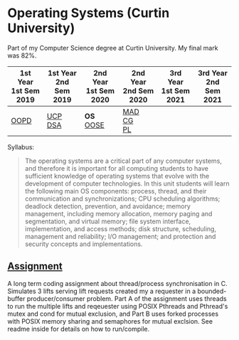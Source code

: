 # Operating Systems (Curtin University)

Part of my Computer Science degree at Curtin University. My final mark was 82%.

1st Year <br> 1st Sem <br> 2019 | 1st Year <br> 2nd Sem <br> 2019 | 2nd Year <br> 1st Sem <br> 2020 | 2nd Year <br> 2nd Sem <br> 2020 | 3rd Year <br> 1st Sem <br> 2021 | 3rd Year <br> 2nd Sem <br> 2021  
--- | --- | --- | --- | --- | --- |
[OOPD](https://github.com/Alecadabra/OOPD) | [UCP](https://github.com/Alecadabra/UCP)<br>[DSA](https://github.com/Alecadabra/DSA) | **OS**<br>[OOSE](https://github.com/Alecadabra/OOSE) | [MAD](https://github.com/Alecadabra/MAD)<br>[CG](https://github.com/Alecadabra/CG)<br>[PL](https://github.com/Alecadabra/PL)

Syllabus:

> The operating systems are a critical part of any computer systems, and therefore
it is important for all computing students to have sufficient knowledge of 
operating systems that evolve with the development of computer technologies. In 
this unit students will learn the following main OS components: process, thread, 
and their communication and synchronizations; CPU scheduling algorithms; 
deadlock detection, prevention, and avoidance; memory management, including 
memory allocation, memory paging and segmentation, and virtual memory; file 
system interface, implementation, and access methods; disk structure, 
scheduling, management and reliability; I/O management; and protection and 
security concepts and implementations.

## [Assignment](Assignment)

A long term coding assignment about thread/process synchronisation in C.
Simulates 3 lifts serving lift requests created my a requester in a 
bounded-buffer producer/consumer problem. Part A of the assignment uses threads
to run the multiple lifts and reqeuester using POSIX Pthreads and Pthread's
mutex and cond for mutual exclusion, and Part B uses forked processes with POSIX
memory sharing and semaphores for mutual exclsion. See readme inside for details
on how to run/compile.
